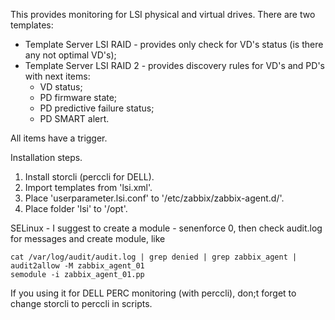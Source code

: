 This provides monitoring for LSI physical and virtual drives.
There are two templates:
  - Template Server LSI RAID - provides only check for VD's status (is there any not optimal VD's);
  - Template Server LSI RAID 2 - provides discovery rules for VD's and PD's with next items:
    - VD status;
    - PD firmware state;
    - PD predictive failure status;
    - PD SMART alert.

  All items have a trigger.

Installation steps.

1. Install storcli (perccli for DELL).
2. Import templates from 'lsi.xml'.
3. Place 'userparameter.lsi.conf' to '/etc/zabbix/zabbix-agent.d/'.
4. Place folder 'lsi' to '/opt'.

SELinux - I suggest to create a module - senenforce 0, then check audit.log for messages and create module, like 
   ```
   cat /var/log/audit/audit.log | grep denied | grep zabbix_agent | audit2allow -M zabbix_agent_01
   semodule -i zabbix_agent_01.pp
   ```

If you using it for DELL PERC monitoring (with perccli), don;t forget to change storcli to perccli in scripts.
